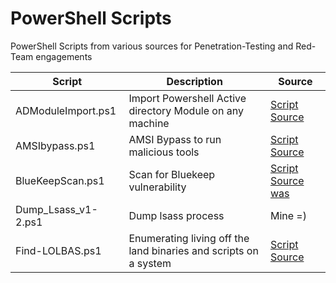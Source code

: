 # PowerShell Scripts
PowerShell Scripts from various sources for Penetration-Testing and Red-Team engagements




| Script| Description | Source |
| --------------- | --------------- | --------------- | 
| ADModuleImport.ps1 |  Import Powershell Active directory Module on any machine  | [Script Source](https://github.com/S3cur3Th1sSh1t/Creds/blob/master/PowershellScripts/ADModuleImport.ps1) | 
| AMSIbypass.ps1 | AMSI Bypass to run malicious tools| [Script Source](https://github.com/S3cur3Th1sSh1t/Amsi-Bypass-Powershell/blob/master/README.md) |
| BlueKeepScan.ps1 | Scan for Bluekeep vulnerability| [Script Source was](https://github.com/vletoux/pingcastle)
| Dump_Lsass_v1-2.ps1 | Dump lsass process | Mine =) |
| Find-LOLBAS.ps1 | Enumerating living off the land binaries and scripts on a system |[Script Source](https://github.com/NotoriousRebel/Find-LOLBAS) 


